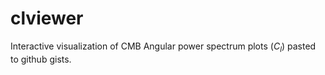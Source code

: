 clviewer
========

Interactive visualization of CMB Angular power spectrum plots
($C_l$) pasted to github gists.
